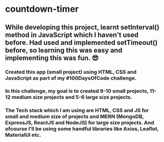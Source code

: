 # countdown-timer

## While developing this project, learnt setInterval() method in JavaScript which I haven't used before. Had used and implemented setTimeout() before, so learning this was easy and implementing this was fun. 😎

### Created this app (small project) using HTML, CSS and JavaScript as part of my #100DaysOfCode challenge.

### In this challenge, my goal is to created 9-10 small projects, 11-12 medium size projects and 5-6 large size projects.
### The Tech stack which I am using are HTML, CSS and JS for small and medium size of projects and MERN (MongoDB, ExpressJS, ReactJS and NodeJS) for large size projects. And ofcourse I'll be using some handful libraries like Axios, Leaflot, MaterialUI etc.
